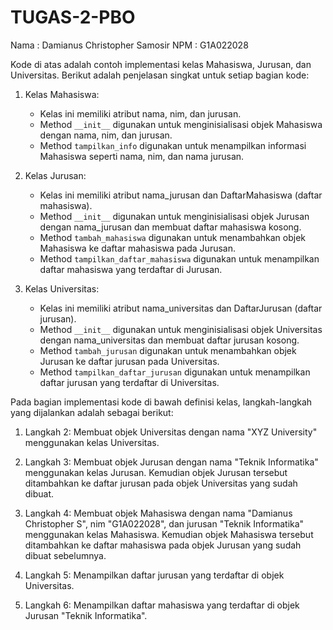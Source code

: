 # TUGAS-2-PBO
Nama : Damianus Christopher Samosir 
NPM : G1A022028

Kode di atas adalah contoh implementasi kelas Mahasiswa, Jurusan, dan Universitas. Berikut adalah penjelasan singkat untuk setiap bagian kode:

1. Kelas Mahasiswa:
   - Kelas ini memiliki atribut nama, nim, dan jurusan.
   - Method `__init__` digunakan untuk menginisialisasi objek Mahasiswa dengan nama, nim, dan jurusan.
   - Method `tampilkan_info` digunakan untuk menampilkan informasi Mahasiswa seperti nama, nim, dan nama jurusan.

2. Kelas Jurusan:
   - Kelas ini memiliki atribut nama_jurusan dan DaftarMahasiswa (daftar mahasiswa).
   - Method `__init__` digunakan untuk menginisialisasi objek Jurusan dengan nama_jurusan dan membuat daftar mahasiswa kosong.
   - Method `tambah_mahasiswa` digunakan untuk menambahkan objek Mahasiswa ke daftar mahasiswa pada Jurusan.
   - Method `tampilkan_daftar_mahasiswa` digunakan untuk menampilkan daftar mahasiswa yang terdaftar di Jurusan.

3. Kelas Universitas:
   - Kelas ini memiliki atribut nama_universitas dan DaftarJurusan (daftar jurusan).
   - Method `__init__` digunakan untuk menginisialisasi objek Universitas dengan nama_universitas dan membuat daftar jurusan kosong.
   - Method `tambah_jurusan` digunakan untuk menambahkan objek Jurusan ke daftar jurusan pada Universitas.
   - Method `tampilkan_daftar_jurusan` digunakan untuk menampilkan daftar jurusan yang terdaftar di Universitas.

Pada bagian implementasi kode di bawah definisi kelas, langkah-langkah yang dijalankan adalah sebagai berikut:

1. Langkah 2: Membuat objek Universitas dengan nama "XYZ University" menggunakan kelas Universitas.

2. Langkah 3: Membuat objek Jurusan dengan nama "Teknik Informatika" menggunakan kelas Jurusan. Kemudian objek Jurusan tersebut ditambahkan ke daftar jurusan pada objek Universitas yang sudah dibuat.

3. Langkah 4: Membuat objek Mahasiswa dengan nama "Damianus Christopher S", nim "G1A022028", dan jurusan "Teknik Informatika" menggunakan kelas Mahasiswa. Kemudian objek Mahasiswa tersebut ditambahkan ke daftar mahasiswa pada objek Jurusan yang sudah dibuat sebelumnya.

4. Langkah 5: Menampilkan daftar jurusan yang terdaftar di objek Universitas.

5. Langkah 6: Menampilkan daftar mahasiswa yang terdaftar di objek Jurusan "Teknik Informatika".

